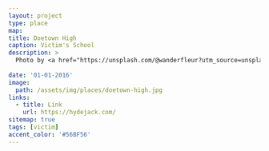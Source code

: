 ```yaml
---
layout: project
type: place
map: 
title: Doetown High
caption: Victim's School
description: >
  Photo by <a href="https://unsplash.com/@wanderfleur?utm_source=unsplash&utm_medium=referral&utm_content=creditCopyText">Wander Fleur</a> on <a href="https://unsplash.com/s/photos/high-school?utm_source=unsplash&utm_medium=referral&utm_content=creditCopyText">Unsplash</a>
  
date: '01-01-2016'
image: 
  path: /assets/img/places/doetown-high.jpg
links:
  - title: Link
    url: https://hydejack.com/
sitemap: true
tags: [victim]
accent_color: '#56BF56'
---
```

